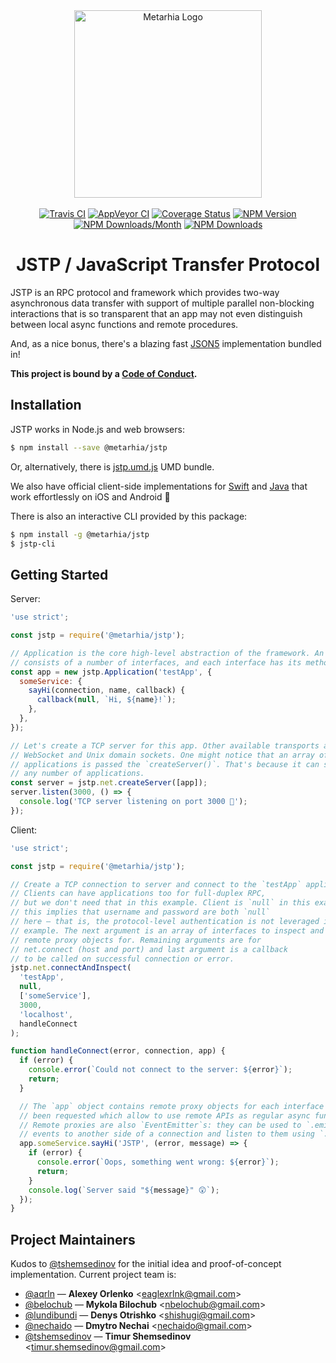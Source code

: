 <!-- lint ignore -->
<div align="center">
  <a href="https://github.com/metarhia/jstp"><img
    src="https://cdn.rawgit.com/metarhia/Metarhia/master/Logos/metarhia-logo.svg"
    alt="Metarhia Logo"
    width="300"
  /></a>
  <br />
  <br />
  <a href="https://travis-ci.org/metarhia/jstp"><img
    src="https://travis-ci.org/metarhia/jstp.svg?branch=master"
    alt="Travis CI"
  /></a>
  <a href="https://ci.appveyor.com/project/metarhia/jstp"><img
    src="https://ci.appveyor.com/api/projects/status/rev863t5a909ltuq/branch/master?svg=true"
    alt="AppVeyor CI"
  /></a>
  <a href="https://coveralls.io/github/metarhia/jstp?branch=master"><img
    src="https://coveralls.io/repos/github/metarhia/jstp/badge.svg?branch=master"
    alt="Coverage Status"
  /></a>
  <a href="https://badge.fury.io/js/%40metarhia%2Fjstp"><img
    src="https://badge.fury.io/js/%40metarhia%2Fjstp.svg"
    alt="NPM Version"
  /></a>
  <a href="https://www.npmjs.com/package/@metarhia/jstp"><img
    src="https://img.shields.io/npm/dm/@metarhia/jstp.svg"
    alt="NPM Downloads/Month"
  /></a>
  <a href="https://www.npmjs.com/package/@metarhia/jstp"><img
    src="https://img.shields.io/npm/dt/@metarhia/jstp.svg"
    alt="NPM Downloads"
  /></a>
  <h1>JSTP / JavaScript Transfer Protocol</h1>
</div>

JSTP is an RPC protocol and framework which provides two-way asynchronous data
transfer with support of multiple parallel non-blocking interactions that is so
transparent that an app may not even distinguish between local async functions
and remote procedures.

And, as a nice bonus, there's a blazing fast [JSON5](https://github.com/json5)
implementation bundled in!

**This project is bound by a [Code of Conduct](CODE_OF_CONDUCT.md).**

## Installation

JSTP works in Node.js and web browsers:

```sh
$ npm install --save @metarhia/jstp
```

Or, alternatively, there is
[jstp.umd.js](https://unpkg.com/@metarhia/jstp@latest/dist/jstp.umd.js)
UMD bundle.

We also have official client-side implementations for
[Swift](https://github.com/metarhia/jstp-swift) and
[Java](https://github.com/metarhia/jstp-java)
that work effortlessly on iOS and Android 🎉

There is also an interactive CLI provided by this package:

```sh
$ npm install -g @metarhia/jstp
$ jstp-cli
```

## Getting Started

Server:

```js
'use strict';

const jstp = require('@metarhia/jstp');

// Application is the core high-level abstraction of the framework. An app
// consists of a number of interfaces, and each interface has its methods.
const app = new jstp.Application('testApp', {
  someService: {
    sayHi(connection, name, callback) {
      callback(null, `Hi, ${name}!`);
    },
  },
});

// Let's create a TCP server for this app. Other available transports are
// WebSocket and Unix domain sockets. One might notice that an array of
// applications is passed the `createServer()`. That's because it can serve
// any number of applications.
const server = jstp.net.createServer([app]);
server.listen(3000, () => {
  console.log('TCP server listening on port 3000 🚀');
});
```

Client:

```js
'use strict';

const jstp = require('@metarhia/jstp');

// Create a TCP connection to server and connect to the `testApp` application.
// Clients can have applications too for full-duplex RPC,
// but we don't need that in this example. Client is `null` in this example,
// this implies that username and password are both `null`
// here — that is, the protocol-level authentication is not leveraged in this
// example. The next argument is an array of interfaces to inspect and build
// remote proxy objects for. Remaining arguments are for
// net.connect (host and port) and last argument is a callback
// to be called on successful connection or error.
jstp.net.connectAndInspect(
  'testApp',
  null,
  ['someService'],
  3000,
  'localhost',
  handleConnect
);

function handleConnect(error, connection, app) {
  if (error) {
    console.error(`Could not connect to the server: ${error}`);
    return;
  }

  // The `app` object contains remote proxy objects for each interface that has
  // been requested which allow to use remote APIs as regular async functions.
  // Remote proxies are also `EventEmitter`s: they can be used to `.emit()`
  // events to another side of a connection and listen to them using `.on()`.
  app.someService.sayHi('JSTP', (error, message) => {
    if (error) {
      console.error(`Oops, something went wrong: ${error}`);
      return;
    }
    console.log(`Server said "${message}" 😲`);
  });
}
```

## Project Maintainers

Kudos to [@tshemsedinov](https://github.com/tshemsedinov) for the initial idea
and proof-of-concept implementation. Current project team is:

- [@aqrln](https://github.com/aqrln) &mdash;
  **Alexey Orlenko** &lt;eaglexrlnk@gmail.com&gt;
- [@belochub](https://github.com/belochub) &mdash;
  **Mykola Bilochub** &lt;nbelochub@gmail.com&gt;
- [@lundibundi](https://github.com/lundibundi) &mdash;
  **Denys Otrishko** &lt;shishugi@gmail.com&gt;
- [@nechaido](https://github.com/nechaido) &mdash;
  **Dmytro Nechai** &lt;nechaido@gmail.com&gt;
- [@tshemsedinov](https://github.com/tshemsedinov) &mdash;
  **Timur Shemsedinov** &lt;timur.shemsedinov@gmail.com&gt;
